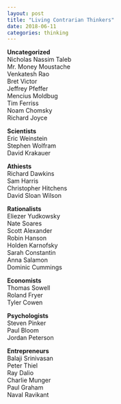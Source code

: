 ```yaml
---
layout: post
title: "Living Contrarian Thinkers"
date: 2018-06-11
categories: thinking
---
```


**Uncategorized**  
Nicholas Nassim Taleb  
Mr. Money Moustache  
Venkatesh Rao  
Bret Victor  
Jeffrey Pfeffer  
Mencius Moldbug  
Tim Ferriss    
Noam Chomsky    
Richard Joyce  

**Scientists**  
Eric Weinstein  
Stephen Wolfram  
David Krakauer  

**Athiests**  
Richard Dawkins  
Sam Harris  
Christopher Hitchens  
David Sloan Wilson  

**Rationalists**  
Eliezer Yudkowsky  
Nate Soares  
Scott Alexander  
Robin Hanson  
Holden Karnofsky  
Sarah Constantin  
Anna Salamon  
Dominic Cummings  

**Economists**  
Thomas Sowell  
Roland Fryer  
Tyler Cowen  

**Psychologists**  
Steven Pinker  
Paul Bloom  
Jordan Peterson  

**Entrepreneurs**  
Balaji Srinivasan  
Peter Thiel  
Ray Dalio  
Charlie Munger  
Paul Graham  
Naval Ravikant  


